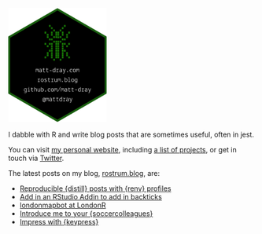 <img src="https://raw.githubusercontent.com/matt-dray/stickers/master/output/business_hex.png" width=200>

I dabble with R and write blog posts that are sometimes useful, often in jest.

You can visit [my personal website](https://www.matt-dray.com/), including [a list of projects](https://matt-dray.github.io/projects/), or get in touch via [Twitter](https://twitter.com/mattdray).

The latest posts on my blog, [rostrum.blog](https://www.rostrum.blog/), are:

<!-- BLOG-POST-LIST:START -->
- [Reproducible {distill} posts with {renv} profiles](https://www.rostrum.blog/2022/03/15/renv-profiles/)
- [Add in an RStudio Addin to add in backticks](https://www.rostrum.blog/2022/02/19/backtick/)
- [londonmapbot at LondonR](https://www.rostrum.blog/2022/02/12/mapbotr-londonr/)
- [Introduce me to your {soccercolleagues}](https://www.rostrum.blog/2022/02/04/soccercolleagues/)
- [Impress with {keypress}](https://www.rostrum.blog/2022/01/19/keypress/)
<!-- BLOG-POST-LIST:END -->
